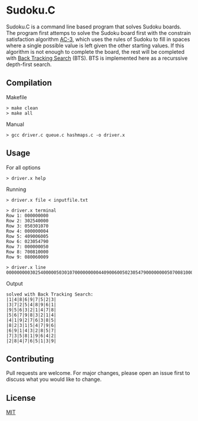 # Sudoku.C

Sudoku.C is a command line based program that solves Sudoku boards. The program first attemps to solve the Sudoku board first with the constrain satisfaction algorithm [AC-3](https://en.wikipedia.org/wiki/AC-3_algorithm), which uses the rules of Sudoku to fill in spaces where a single possible value is left given the other starting values. If this algorithm is not enough to complete the board, the rest will be completed with [Back Tracking Search](https://en.wikipedia.org/wiki/Backtracking) (BTS). BTS is implemented here as a recurssive depth-first search.

## Compilation

Makefile

```
> make clean
> make all
```

Manual

```
> gcc driver.c queue.c hashmaps.c -o driver.x
```

## Usage

For all options

```
> driver.x help
```

Running

```
> driver.x file < inputfile.txt
```

```
> driver.x terminal
Row 1: 000000000
Row 2: 302540000
Row 3: 050301070
Row 4: 000000004
Row 5: 409006005
Row 6: 023054790
Row 7: 000000050
Row 8: 700810000
Row 9: 080060009
```

```
> driver.x line 000000000302540000050301070000000004409006005023054790000000050700810000080060009
```

Output

```
solved with Back Tracking Search:
|1|4|8|6|9|7|5|2|3|
|3|7|2|5|4|8|9|6|1|
|9|5|6|3|2|1|4|7|8|
|5|6|7|9|8|3|2|1|4|
|4|1|9|2|7|6|3|8|5|
|8|2|3|1|5|4|7|9|6|
|6|9|1|4|3|2|8|5|7|
|7|3|5|8|1|9|6|4|2|
|2|8|4|7|6|5|1|3|9|
```

## Contributing

Pull requests are welcome. For major changes, please open an issue first to discuss what you would like to change.

## License

[MIT](https://choosealicense.com/licenses/mit/)
